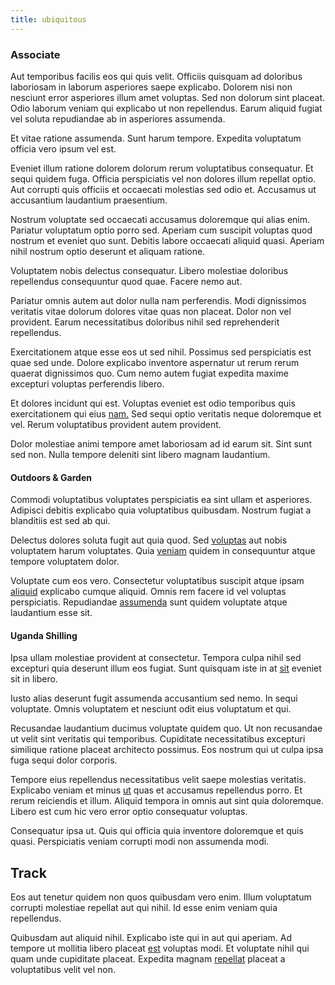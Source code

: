```yaml
---
title: ubiquitous
---
```


### Associate

Aut temporibus facilis eos qui quis velit. Officiis quisquam ad doloribus laboriosam in laborum asperiores saepe explicabo. Dolorem nisi non nesciunt error asperiores illum amet voluptas. Sed non dolorum sint placeat. Odio laborum veniam qui explicabo ut non repellendus. Earum aliquid fugiat vel soluta repudiandae ab in asperiores assumenda.

Et vitae ratione assumenda. Sunt harum tempore. Expedita voluptatum officia vero ipsum vel est.

Eveniet illum ratione dolorem dolorum rerum voluptatibus consequatur. Et sequi quidem fuga. Officia perspiciatis vel non dolores illum repellat optio. Aut corrupti quis officiis et occaecati molestias sed odio et. Accusamus ut accusantium laudantium praesentium.

Nostrum voluptate sed occaecati accusamus doloremque qui alias enim. Pariatur voluptatum optio porro sed. Aperiam cum suscipit voluptas quod nostrum et eveniet quo sunt. Debitis labore occaecati aliquid quasi. Aperiam nihil nostrum optio deserunt et aliquam ratione.

Voluptatem nobis delectus consequatur. Libero molestiae doloribus repellendus consequuntur quod quae. Facere nemo aut.

Pariatur omnis autem aut dolor nulla nam perferendis. Modi dignissimos veritatis vitae dolorum dolores vitae quas non placeat. Dolor non vel provident. Earum necessitatibus doloribus nihil sed reprehenderit repellendus.

Exercitationem atque esse eos ut sed nihil. Possimus sed perspiciatis est quae sed unde. Dolore explicabo inventore aspernatur ut rerum rerum quaerat dignissimos quo. Cum nemo autem fugiat expedita maxime excepturi voluptas perferendis libero.

Et dolores incidunt qui est. Voluptas eveniet est odio temporibus quis exercitationem qui eius [nam.](/dolore/odio/dignissimos/navigating.md) Sed sequi optio veritatis neque doloremque et vel. Rerum voluptatibus provident autem provident.

Dolor molestiae animi tempore amet laboriosam ad id earum sit. Sint sunt sed non. Nulla tempore deleniti sint libero magnam laudantium.

#### Outdoors & Garden

Commodi voluptatibus voluptates perspiciatis ea sint ullam et asperiores. Adipisci debitis explicabo quia voluptatibus quibusdam. Nostrum fugiat a blanditiis est sed ab qui.

Delectus dolores soluta fugit aut quia quod. Sed [voluptas](/dolore/odio/dignissimos/nemo/credit_card_account.md) aut nobis voluptatem harum voluptates. Quia [veniam](/dolore/odio/neque/multi_layered_5th_generation.md) quidem in consequuntur atque tempore voluptatem dolor.

Voluptate cum eos vero. Consectetur voluptatibus suscipit atque ipsam [aliquid](/eos/libero/aperiam/intermediate_borders.md) explicabo cumque aliquid. Omnis rem facere id vel voluptas perspiciatis. Repudiandae [assumenda](/dolore/et/rial_omani_organized.md) sunt quidem voluptate atque laudantium esse sit.

#### Uganda Shilling

Ipsa ullam molestiae provident at consectetur. Tempora culpa nihil sed excepturi quia deserunt illum eos fugiat. Sunt quisquam iste in at [sit](/dolore/et/river_mission_critical.md) eveniet sit in libero.

Iusto alias deserunt fugit assumenda accusantium sed nemo. In sequi voluptate. Omnis voluptatem et nesciunt odit eius voluptatum et qui.

Recusandae laudantium ducimus voluptate quidem quo. Ut non recusandae ut velit sint veritatis qui temporibus. Cupiditate necessitatibus excepturi similique ratione placeat architecto possimus. Eos nostrum qui ut culpa ipsa fuga sequi dolor corporis.

Tempore eius repellendus necessitatibus velit saepe molestias veritatis. Explicabo veniam et minus [ut](/earum/et/planner_lesotho_loti.md) quas et accusamus repellendus porro. Et rerum reiciendis et illum. Aliquid tempora in omnis aut sint quia doloremque. Libero est cum hic vero error optio consequatur voluptas.

Consequatur ipsa ut. Quis qui officia quia inventore doloremque et quis quasi. Perspiciatis veniam corrupti modi non assumenda modi.

## Track

Eos aut tenetur quidem non quos quibusdam vero enim. Illum voluptatum corrupti molestiae repellat aut qui nihil. Id esse enim veniam quia repellendus.

Quibusdam aut aliquid nihil. Explicabo iste qui in aut qui aperiam. Ad tempore ut mollitia libero placeat [est](/dolore/nemo/home_loan_account_generic_metal_ball.md) voluptas modi. Et voluptate nihil qui quam unde cupiditate placeat. Expedita magnam [repellat](/eos/invoice_parsing.md) placeat a voluptatibus velit vel non.
